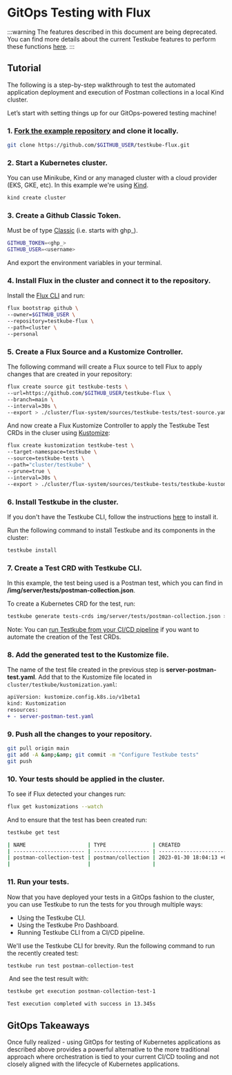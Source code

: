 # GitOps Testing with Flux

:::warning
The features described in this document are being deprecated. You can find more details about the current Testkube features to perform these functions [here](../articles/legacy-features.md).
:::

## Tutorial

The following is a step-by-step walkthrough to test the automated application deployment and execution of Postman collections in a local Kind cluster.

Let’s start with setting things up for our GitOps-powered testing machine!

### 1. [Fork the example repository](https://github.com/kubeshop/testkube-flux/fork) and clone it locally.

```sh
git clone https://github.com/$GITHUB_USER/testkube-flux.git
```

### 2. Start a Kubernetes cluster.

You can use Minikube, Kind or any managed cluster with a cloud provider (EKS, GKE, etc). In this example we're using [Kind](https://kind.sigs.k8s.io/).

```sh
kind create cluster
```

### 3. Create a Github Classic Token.

Must be of type [Classic](https://docs.github.com/en/authentication/keeping-your-account-and-data-secure/creating-a-personal-access-token#creating-a-personal-access-token-classic) (i.e. starts with ghp\_).

```sh
GITHUB_TOKEN=<ghp_>
GITHUB_USER=<username>
```

And export the environment variables in your terminal.

### 4. Install Flux in the cluster and connect it to the repository.

Install the [Flux CLI](https://fluxcd.io/flux/installation/) and run:

```sh
flux bootstrap github \
--owner=$GITHUB_USER \
--repository=testkube-flux \
--path=cluster \
--personal
```

### 5. Create a Flux Source and a Kustomize Controller.

The following command will create a Flux source to tell Flux to apply changes that are created in your repository:

```sh
flux create source git testkube-tests \
--url=https://github.com/$GITHUB_USER/testkube-flux \
--branch=main \
--interval=30s \
--export > ./cluster/flux-system/sources/testkube-tests/test-source.yaml
```

And now create a Flux Kustomize Controller to apply the Testkube Test CRDs in the cluser using [Kustomize](https://kubernetes.io/docs/tasks/manage-kubernetes-objects/kustomization/):

```sh
flux create kustomization testkube-test \
--target-namespace=testkube \
--source=testkube-tests \
--path="cluster/testkube" \
--prune=true \
--interval=30s \
--export > ./cluster/flux-system/sources/testkube-tests/testkube-kustomization.yaml
```

### 6. Install Testkube in the cluster.

If you don't have the Testkube CLI, follow the instructions [here](./install-cli) to install it.

Run the following command to install Testkube and its components in the cluster:

```sh
testkube install
```

### 7. Create a Test CRD with Testkube CLI.

In this example, the test being used is a Postman test, which you can find in **/img/server/tests/postman-collection.json**.

To create a Kubernetes CRD for the test, run:

```sh
testkube generate tests-crds img/server/tests/postman-collection.json > cluster/testkube/server-postman-test.yaml
```

Note: You can [run Testkube from your CI/CD pipeline](./cicd-overview.md) if you want to automate the creation of the Test CRDs.

### 8. Add the generated test to the Kustomize file.

The name of the test file created in the previous step is **server-postman-test.yaml**. Add that to the Kustomize file located in `cluster/testkube/kustomization.yaml`:

```diff
apiVersion: kustomize.config.k8s.io/v1beta1
kind: Kustomization
resources:
+ - server-postman-test.yaml
```

### 9. Push all the changes to your repository.

```sh
git pull origin main
git add -A &amp;&amp; git commit -m "Configure Testkube tests"
git push
```

### 10. Your tests should be applied in the cluster.

To see if Flux detected your changes run:

```sh
flux get kustomizations --watch
```

And to ensure that the test has been created run:

```sh
testkube get test
```

```sh title="Expected output:"
| NAME                    | TYPE               | CREATED                       | LABELS                                         |
| ----------------------- | ------------------ | ----------------------------- | ---------------------------------------------- |
| postman-collection-test | postman/collection | 2023-01-30 18:04:13 +0000 UTC | kustomize.toolkit.fluxcd.io/name=testkube-test |
|                         |                    |                               | kustomize.toolkit.fluxcd.io/name=testkube-test |
```

### 11. Run your tests.

Now that you have deployed your tests in a GitOps fashion to the cluster, you can use Testkube to run the tests for you through multiple ways:

- Using the Testkube CLI.
- Using the Testkube Pro Dashboard.
- Running Testkube CLI from a CI/CD pipeline.

We'll use the Testkube CLI for brevity. Run the following command to run the recently created test:

```sh
testkube run test postman-collection-test
```

‍
And see the test result with:

```sh
testkube get execution postman-collection-test-1
```

```sh title="Expected output:"
Test execution completed with success in 13.345s
```

## GitOps Takeaways

Once fully realized - using GitOps for testing of Kubernetes applications as described above provides a powerful alternative to the more traditional approach where orchestration is tied to your current CI/CD tooling and not closely aligned with the lifecycle of Kubernetes applications.
